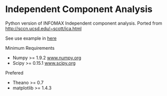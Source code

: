 # Independent Component Analysis

Python version of INFOMAX Independent component
analysis. Ported from
http://sccn.ucsd.edu/~scott/ica.html

See use example in <a href="ICA-DEMO.ipynb">here</a>

Minimum Requirements

- Numpy >= 1.9.2 www.numpy.org
- Scipy >= 0.15.1 www.scipy.org

Prefered 

- Theano >= 0.7
- matplotlib >= 1.4.3